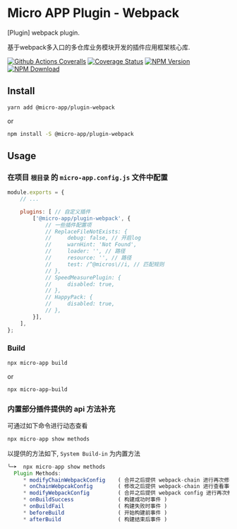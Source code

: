 # Micro APP Plugin - Webpack

[Plugin] webpack plugin.

基于webpack多入口的多仓库业务模块开发的插件应用框架核心库.

[![Github Actions Coveralls][Github-Actions-Coveralls]][Github-Actions-Coveralls-url]
[![Coverage Status][Coverage-img]][Coverage-url]
[![NPM Version][npm-img]][npm-url]
[![NPM Download][download-img]][download-url]

[Github-Actions-Coveralls]: https://github.com/MicroAppJS/plugin-webpack/workflows/Coveralls/badge.svg
[Github-Actions-Coveralls-url]: https://github.com/MicroAppJS/plugin-webpack
[Coverage-img]: https://coveralls.io/repos/github/MicroAppJS/plugin-webpack/badge.svg?branch=master
[Coverage-url]: https://coveralls.io/github/MicroAppJS/plugin-webpack?branch=master
[npm-img]: https://img.shields.io/npm/v/@micro-app/plugin-webpack.svg?style=flat-square
[npm-url]: https://npmjs.org/package/@micro-app/plugin-webpack
[download-img]: https://img.shields.io/npm/dm/@micro-app/plugin-webpack.svg?style=flat-square
[download-url]: https://npmjs.org/package/@micro-app/plugin-webpack

## Install

```sh
yarn add @micro-app/plugin-webpack
```

or

```sh
npm install -S @micro-app/plugin-webpack
```

## Usage

### 在项目 `根目录` 的 `micro-app.config.js` 文件中配置

```js
module.exports = {
    // ...

    plugins: [ // 自定义插件
        ['@micro-app/plugin-webpack', {
            // 一些插件配置项
            // ReplaceFileNotExists: {
            //     debug: false, // 开启log
            //     warnHint: 'Not Found',
            //     loader: '', // 路径
            //     resource: '', // 路径
            //     test: /^@micros\//i, // 匹配规则
            // },
            // SpeedMeasurePlugin: {
            //     disabled: true,
            // },
            // HappyPack: {
            //     disabled: true,
            // },
        }],
    ],
};
```

### Build

```sh
npx micro-app build
```

or

```sh
npx micro-app-build
```

### 内置部分插件提供的 api 方法补充

可通过如下命令进行动态查看

```js
npx micro-app show methods
```

以提供的方法如下, `System Build-in` 为内置方法

```js
╰─➤  npx micro-app show methods
  Plugin Methods:
     * modifyChainWebpackConfig    ( 合并之后提供 webpack-chain 进行再次修改事件 )
     * onChainWebpcakConfig        ( 修改之后提供 webpack-chain 进行查看事件 )
     * modifyWebpackConfig         ( 合并之后提供 webpack config 进行再次修改事件 )
     * onBuildSuccess              ( 构建成功时事件 )
     * onBuildFail                 ( 构建失败时事件 )
     * beforeBuild                 ( 开始构建前事件 )
     * afterBuild                  ( 构建结束后事件 )
```
